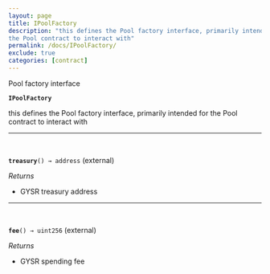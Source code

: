 ```yaml
---
layout: page
title: IPoolFactory
description: "this defines the Pool factory interface, primarily intended for
the Pool contract to interact with"
permalink: /docs/IPoolFactory/
exclude: true
categories: [contract]
---
```


Pool factory interface



**`IPoolFactory`**

this defines the Pool factory interface, primarily intended for
the Pool contract to interact with







****
<br>

**`treasury`**`() → address` (external)






*Returns*  
- GYSR treasury address


****
<br>

**`fee`**`() → uint256` (external)






*Returns*  
- GYSR spending fee


